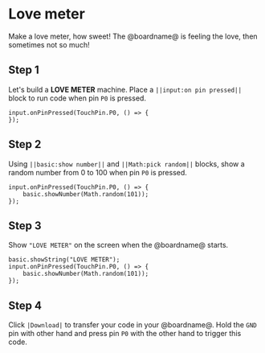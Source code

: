 # Love meter

Make a love meter, how sweet! The @boardname@ is feeling the love, then sometimes not so much!

## Step 1

Let's build a **LOVE METER** machine. Place a ``||input:on pin pressed||`` block to run code
when pin ``P0`` is pressed.

```blocks
input.onPinPressed(TouchPin.P0, () => {
});
```
## Step 2

Using ``||basic:show number||`` and ``||Math:pick random||`` blocks, 
show a random number from 0 to 100 when pin ``P0`` is pressed.

```blocks
input.onPinPressed(TouchPin.P0, () => {
    basic.showNumber(Math.random(101));
});
```

## Step 3

Show ``"LOVE METER"`` on the screen when the @boardname@ starts.

```blocks
basic.showString("LOVE METER");
input.onPinPressed(TouchPin.P0, () => {
    basic.showNumber(Math.random(101));
});
```

## Step 4

Click ``|Download|`` to transfer your code in your @boardname@. Hold the ``GND`` pin with other hand and press pin ``P0`` with the other hand to trigger this code.
